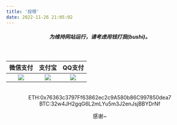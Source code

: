 ```yaml
---
title: '投喂'
date: 2022-11-26 21:05:02
---
```


<style>
th{
color:var(--text-color);
}
</style>

<div style="text-align: center;">
<h5 ><strong>为维持网站运行，请考虑用钱打我(bushi)。</strong></h5>
<br/>


<p><table style="text-align: center;">
<thead>
<tr>
<th>微信支付</th>
<th >支付宝</th>
<th>QQ支付</th>
</tr>
</thead>
<tbody>
<tr >
<td ><img  style="text-align: center;" src="https://pic.imgdb.cn/item/630aea3716f2c2beb1294251.jpg" /></td>
<td ><img  style="text-align: center;" src="https://pic.imgdb.cn/item/630aea6e16f2c2beb1295c1a.jpg" /></td>
<td ><img  style="text-align: center;" src="https://pic.imgdb.cn/item/630aea8016f2c2beb129632a.jpg" /></td>
</tr>
</tbody>
</table></p>
<br/>
ETH:0x76363c3797Ff63862ec2c9A580b86C997850dea7
BTC:32w4JH2gqG6L2mLYu5m3J2enJsjBBYDrNf
<br/>

<p>感谢~</p>

</div>
